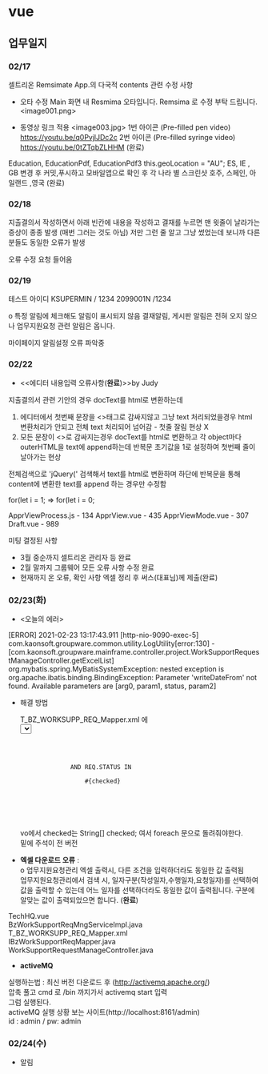 # vue

## 업무일지

### 02/17
셀트리온 Remsimate App.의 다국적 contents 관련 수정 사항 
 
- 오타 수정
      Main 화면 내 Resmima 오타입니다. Remsima 로 수정 부탁 드립니다. 
                     <image001.png>
 
- 동영상 링크 적용
                     <image003.jpg> 
 1번 아이콘 (Pre-filled pen video)
 https://youtu.be/q0PvjlJDc2c
 2번 아이콘 (Pre-filled syringe video)
 https://youtu.be/0tZTqbZLHHM
  (완료)

Education, EducationPdf, EducationPdf3 
this.geoLocation = "AU";
ES,  IE , GB
변경 후 커밋,푸시하고 모바일앱으로 확인 후 
각 나라 별 스크린샷 
호주, 스페인, 아일랜드 ,영국
(완료) 


### 02/18 

지출결의서 작성하면서 아래 빈칸에 
내용을 작성하고 결재를 누르면 맨 윗줄이 날라가는 
증상이 종종 발생 (매번 그러는 것도 아님)
저만 그런 줄 알고 그냥 썼었는데 보니까 다른 분들도
동일한 오류가 발생

오류 수정 요청 들어옴 

### 02/19

테스트 아이디 
KSUPERMIN / 1234
2099001N /1234

	
o 특정 알림에 체크해도 알림이 표시되지 않음
결재알림, 게시판 알림은 전혀 오지 않으나 업무지원요청 관련 알림은 옵니다.

마이페이지 알림설정 오류 파악중

### 02/22
- <<에디터 내용입력 오류사항(**완료**)>>by Judy 

지출결의서 관련 기안의 경우
docText를 html로 변환하는데
1. 에디터에서 첫번째 문장을 <>태그로 감싸지않고 그냥 text 처리되었을경우
html 변환처리가 안되고 전체 text 처리되어 넘어감 - 첫줄 잘림 현상 X
2. 모든 문장이 <>로 감싸지는경우 docText를 html로 변환하고 각 object마다 outerHTML을 text에  append하는데 반복문 초기값을 1로 설정하여 첫번째 줄이 날아가는 현상

전체검색으로 'jQuery(' 검색해서
text를 html로 변환하며 하단에 반복문을 통해 content에 변환한 text를 append 하는 경우만 수정함

for(let i = 1;
=> for(let i = 0;

ApprViewProcess.js - 134
ApprView.vue - 435
ApprViewMode.vue - 307
Draft.vue - 989


미팅
결정된 사항
- 3월 중순까지 셀트리온 관리자 등 완료
- 2월 말까지 그룹웨어 모든 오류 사항 수정 완료
- 현재까지 온 오류, 확인 사항 엑셀 정리 후 써스(대표님)께 제출(완료)


### 02/23(화)
   
- <오늘의 에러>

[ERROR] 2021-02-23 13:17:43.911 [http-nio-9090-exec-5] com.kaonsoft.groupware.common.utility.LogUtility[error:130] - [com.kaonsoft.groupware.mainframe.controller.project.WorkSupportRequestManageController.getExcelList] org.mybatis.spring.MyBatisSystemException: nested exception is org.apache.ibatis.binding.BindingException: Parameter 'writeDateFrom' not found. Available parameters are [arg0, param1, status, param2]

   
- 해결 방법    

	T_BZ_WORKSUPP_REQ_Mapper.xml 에    
	<select id="getExcelListForHq" parameterType="BzWorkSupportSearchRequestVO" resultType="BzWorkSuppRequestMngDTO"> 가 있는데   
	parameterType이 BzWorkSupportSearchRequestVO" 인데    
	IBzWorkSupportReqMapper.java 안에    
	List<BzWorkSuppRequestMngDTO> getExcelListForHq(final BzWorkSupportSearchRequestVO vo); 부분에    
	List<BzWorkSuppRequestMngDTO> getExcelListForHq(final BzWorkSupportSearchRequestVO vo, String status); 로 해놓음;;   
	parameterType이 두개일 순 없다..    
	<pre>   
	<code>
	 <if test="checked != null and checked != ''">
                AND REQ.STATUS IN
                <foreach collection="checked" open="(" close=")" item="checked" separator=",">
                    #{checked}
                </foreach>
            </if>
		   <!-- <choose>
	           <when test = "checked != null and checked != ''">
	            AND   REQ.STATUS = #{checked}
	           </when>
	           <otherwise>
				AND   REQ.STATUS = '0004'
			   </otherwise>
		   </choose>  -->
	</code>
	</pre>
	vo에서 checked는 String[] checked; 여서 foreach 문으로 돌려줘야한다.    
	밑에 <choose> 주석이 전 버전    


- **엑셀 다운로드 오류** :    
o 업무지원요청관리 엑셀 출력시, 다른 조건을 입력하더라도 동일한 값 출력됨   
업무지원요청관리에서 검색 시, 일자구분(작성일자,수행일자,요청일자)를 선택하여 값을 출력할 수 있는데 어느 일자를 선택하더라도 동일한 값이 출력됩니다. 구분에 알맞는 값이 출력되었으면 합니다.  (**완료**)

TechHQ.vue   
BzWorkSupportReqMngServiceImpl.java   
T_BZ_WORKSUPP_REQ_Mapper.xml   
IBzWorkSupportReqMapper.java   
WorkSupportRequestManageController.java   



 - **activeMQ**    

실행하는법 : 최신 버전 다운로드 후 (http://activemq.apache.org/)    
	     압축 풀고 cmd 로 /bin 까지가서 activemq start 입력   
	     그럼 실행된다.   
activeMQ 실행 상황 보는 사이트(http://localhost:8161/admin)    
id : admin / pw: admin



### 02/24(수)

- 알림 
